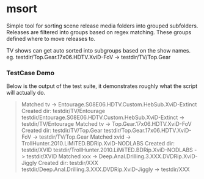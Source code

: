 msort
=====================

Simple tool for sorting scene release media folders into grouped subfolders.
Releases are filtered into groups based on regex matching. These groups defined where
to move releases to.

TV shows can get auto sorted into subgroups based on the show names.
eg. testdir/Top.Gear.17x06.HDTV.XviD-FoV -> testdir/TV/Top.Gear

### TestCase Demo

Below is the output of the test suite, it demonstrates roughly what the script
will actually do.

> Matched tv -> Entourage.S08E06.HDTV.Custom.HebSub.XviD-Extinct
> Created dir: testdir/TV/Entourage
> testdir/Entourage.S08E06.HDTV.Custom.HebSub.XviD-Extinct -> testdir/TV/Entourage
> Matched tv -> Top.Gear.17x06.HDTV.XviD-FoV
> Created dir: testdir/TV/Top.Gear
> testdir/Top.Gear.17x06.HDTV.XviD-FoV -> testdir/TV/Top.Gear
> Matched xvid -> TrollHunter.2010.LiMiTED.BDRip.XviD-NODLABS
> Created dir: testdir/XVID
> testdir/TrollHunter.2010.LiMiTED.BDRip.XviD-NODLABS -> testdir/XVID
> Matched xxx -> Deep.Anal.Drilling.3.XXX.DVDRip.XviD-Jiggly
> Created dir: testdir/XXX
> testdir/Deep.Anal.Drilling.3.XXX.DVDRip.XviD-Jiggly -> testdir/XXX